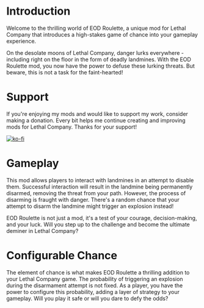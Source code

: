 # Introduction

Welcome to the thrilling world of EOD Roulette, a unique mod for Lethal Company that introduces a high-stakes game of
chance into your gameplay experience.

On the desolate moons of Lethal Company, danger lurks everywhere - including right on the floor in the form of deadly
landmines. With the EOD Roulette mod, you now have the power to defuse these lurking threats. But beware, this is not a
task for the faint-hearted!

# Support

If you're enjoying my mods and would like to support my work, consider making a donation. Every bit helps me continue
creating and improving mods for Lethal Company. Thanks for your support!

[![ko-fi](https://ko-fi.com/img/githubbutton_sm.svg)](https://ko-fi.com/K3K7U4ESJ)

# Gameplay

This mod allows players to interact with landmines in an attempt to disable them. Successful interaction will result in
the landmine being permanently disarmed, removing the threat from your path. However, the process of disarming is
fraught with danger. There's a random chance that your attempt to disarm the landmine might trigger an explosion
instead!

EOD Roulette is not just a mod, it's a test of your courage, decision-making, and your luck. Will you step up to the
challenge and become the ultimate deminer in Lethal Company?

# Configurable Chance

The element of chance is what makes EOD Roulette a thrilling addition to your Lethal Company game. The probability of
triggering an explosion during the disarmament attempt is not fixed. As a player, you have the power to configure this
probability, adding a layer of strategy to your gameplay. Will you play it safe or will you dare to defy the odds?
